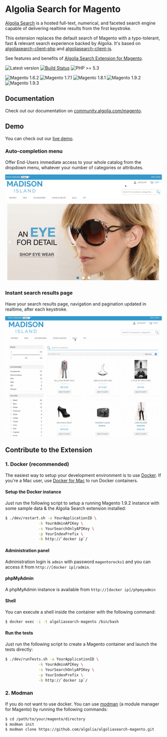 Algolia Search for Magento
==================

[Algolia Search](http://www.algolia.com) is a hosted full-text, numerical, and faceted search engine capable of delivering realtime results from the first keystroke.

This extension replaces the default search of Magento with a typo-tolerant, fast & relevant search experience backed by Algolia. It's based on [algoliasearch-client-php](https://github.com/algolia/algoliasearch-client-php) and [algoliasearch-client-js](https://github.com/algolia/algoliasearch-client-js).

See features and benefits of [Algolia Search Extension for Magento](https://community.algolia.com/magento).

![Latest version](https://img.shields.io/badge/latest-1.9.0-green.svg)
[![Build Status](https://travis-ci.org/algolia/algoliasearch-magento.svg?branch=master)](https://travis-ci.org/algolia/algoliasearch-magento)
![PHP >= 5.3](https://img.shields.io/badge/php-%3E=5.3-green.svg)

![Magento 1.6.2](https://img.shields.io/badge/magento-1.6.2-blue.svg)
![Magento 1.7.1](https://img.shields.io/badge/magento-1.7.1-blue.svg)
![Magento 1.8.1](https://img.shields.io/badge/magento-1.8.1-blue.svg)
![Magento 1.9.2](https://img.shields.io/badge/magento-1.9.2-blue.svg)
![Magento 1.9.3](https://img.shields.io/badge/magento-1.9.3-blue.svg)

Documentation
--------------

Check out our documentation on [community.algolia.com/magento](https://community.algolia.com/magento/documentation/).

Demo
--------------

You can check out our [live demo](https://magento.algolia.com).

### Auto-completion menu

Offer End-Users immediate access to your whole catalog from the dropdown menu, whatever your number of categories or attributes.

![demo](doc/auto-complete.gif)

### Instant search results page

Have your search results page, navigation and pagination updated in realtime, after each keystroke.

![demo](doc/instant-search.gif)


Contribute to the Extension
------------

### 1. Docker (recommended)

The easiest way to setup your development environment is to use [Docker](https://www.docker.com/). If you're a Mac user, use [Docker for Mac](https://docs.docker.com/engine/installation/mac/) to run Docker containers.

#### Setup the Docker instance

Just run the following script to setup a running Magento 1.9.2 instance with some sample data & the Algolia Search extension installed:

```sh
$ ./dev/restart.sh -a YourApplicationID \
               -k YourAdminAPIKey \
               -s YourSearchOnlyAPIKey \
               -p YourIndexPrefix \
               -b http://`docker ip`/
```

#### Administration panel

Administration login is `admin` with password `magentorocks1` and you can access it from `http://[docker ip]/admin`.

#### phpMyAdmin

A phpMyAdmin instance is available from `http://[docker ip]/phpmyadmin`

#### Shell

You can execute a shell inside the container with the following command:

```sh
$ docker exec -i -t algoliasearch-magento /bin/bash
```

#### Run the tests

Just run the following script to create a Magento container and launch the tests directly:

```sh
$ ./dev/runTests.sh -a YourApplicationID \
               -k YourAdminAPIKey \
               -s YourSearchOnlyAPIKey \
               -p YourIndexPrefix \
               -b http://`docker ip`/
```

### 2. Modman

If you do not want to use docker. You can use [modman](https://github.com/colinmollenhour/modman) (a module manager for Magento) by running the following commands:

```sh
$ cd /path/to/your/magento/directory
$ modman init
$ modman clone https://github.com/algolia/algoliasearch-magento.git
```
